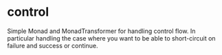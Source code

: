 control
=======

Simple Monad and MonadTransformer for handling control flow. In
particular handling the case where you want to be able to
short-circuit on failure and success or continue.
